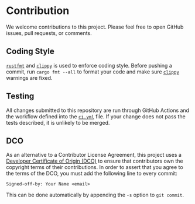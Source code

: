 # Contribution

We welcome contributions to this project. Please feel free to open GitHub issues, pull requests, or comments.

## Coding Style

[`rustfmt`] and [`clippy`] is used to enforce coding style. Before pushing a commit, run `cargo fmt --all` to format your code and make sure [`clippy`] warnings are fixed.

[`rustfmt`]: https://github.com/rust-lang/rustfmt
[`clippy`]: https://github.com/rust-lang/clippy

## Testing

All changes submitted to this repository are run through GitHub Actions and the workflow defined into the [`ci.yml`] file. If your change does not pass the tests described, it is unlikely to be merged.

[`ci.yml`]: https://github.com/notgull/tiny-xlib/blob/main/.github/workflows/ci.yml

## DCO

As an alternative to a Contributor License Agreement, this project uses a [Developer Certificate of Origin (DCO)](./DCO.txt) to ensure that contributors own the copyright terms of their contributions. In order to assert that you agree to the terms of the DCO, you must add the following line to every commit:

```
Signed-off-by: Your Name <email>
```

This can be done automatically by appending the `-s` option to `git commit`.
